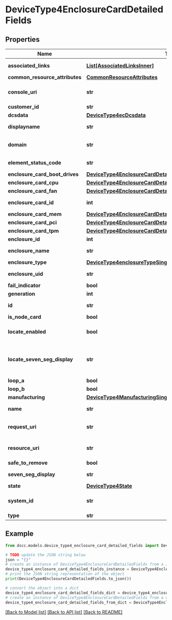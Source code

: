 # DeviceType4EnclosureCardDetailedFields


## Properties

Name | Type | Description | Notes
------------ | ------------- | ------------- | -------------
**associated_links** | [**List[AssociatedLinksInner]**](AssociatedLinksInner.md) | Associated Links Details | [optional] 
**common_resource_attributes** | [**CommonResourceAttributes**](CommonResourceAttributes.md) |  | [optional] 
**console_uri** | **str** | consoleUri for detailed storage object | [optional] 
**customer_id** | **str** | customerId | [optional] 
**dcsdata** | [**DeviceType4ecDcsdata**](DeviceType4ecDcsdata.md) |  | [optional] 
**displayname** | **str** | Enclosure Display name | [optional] 
**domain** | **str** | Domain that the resource belongs to | [optional] 
**element_status_code** | **str** | Enclosure status code | [optional] 
**enclosure_card_boot_drives** | [**DeviceType4EnclosureCardDetailedFieldsEnclosureCardBootDrives**](DeviceType4EnclosureCardDetailedFieldsEnclosureCardBootDrives.md) |  | [optional] 
**enclosure_card_cpu** | [**DeviceType4EnclosureCardDetailedFieldsEnclosureCardCpu**](DeviceType4EnclosureCardDetailedFieldsEnclosureCardCpu.md) |  | [optional] 
**enclosure_card_fan** | [**DeviceType4EnclosureCardDetailedFieldsEnclosureCardFan**](DeviceType4EnclosureCardDetailedFieldsEnclosureCardFan.md) |  | [optional] 
**enclosure_card_id** | **int** | ID of enclosure card. | [optional] 
**enclosure_card_mem** | [**DeviceType4EnclosureCardDetailedFieldsEnclosureCardMem**](DeviceType4EnclosureCardDetailedFieldsEnclosureCardMem.md) |  | [optional] 
**enclosure_card_pci** | [**DeviceType4EnclosureCardDetailedFieldsEnclosureCardPci**](DeviceType4EnclosureCardDetailedFieldsEnclosureCardPci.md) |  | [optional] 
**enclosure_card_tpm** | [**DeviceType4EnclosureCardDetailedFieldsEnclosureCardTpm**](DeviceType4EnclosureCardDetailedFieldsEnclosureCardTpm.md) |  | [optional] 
**enclosure_id** | **int** |  | [optional] 
**enclosure_name** | **str** | Name of the enclosure. | [optional] 
**enclosure_type** | [**DeviceType4enclosureTypeSingle**](DeviceType4enclosureTypeSingle.md) |  | [optional] 
**enclosure_uid** | **str** | Parent UID of the resource. | [optional] 
**fail_indicator** | **bool** |  | [optional] 
**generation** | **int** | generation | [optional] 
**id** | **str** | Unique Identifier of the resource. | [optional] 
**is_node_card** | **bool** |  | [optional] 
**locate_enabled** | **bool** | Indicates if the locate beacon is enabled or not | [optional] 
**locate_seven_seg_display** | **str** | Seven segment display on enclosure card when locate is on | [optional] 
**loop_a** | **bool** |  | [optional] 
**loop_b** | **bool** |  | [optional] 
**manufacturing** | [**DeviceType4ManufacturingSingle**](DeviceType4ManufacturingSingle.md) |  | [optional] 
**name** | **str** | Name of the resource. | [optional] 
**request_uri** | **str** | resourceUri for detailed enclosure object | [optional] 
**resource_uri** | **str** | resourceUri for detailed enclosure object | [optional] 
**safe_to_remove** | **bool** |  | [optional] 
**seven_seg_display** | **str** | Seven segment display | [optional] 
**state** | [**DeviceType4State**](DeviceType4State.md) |  | [optional] 
**system_id** | **str** | SystemUid/Serial Number  of the array. | [optional] 
**type** | **str** | type | [optional] 

## Example

```python
from dscc.models.device_type4_enclosure_card_detailed_fields import DeviceType4EnclosureCardDetailedFields

# TODO update the JSON string below
json = "{}"
# create an instance of DeviceType4EnclosureCardDetailedFields from a JSON string
device_type4_enclosure_card_detailed_fields_instance = DeviceType4EnclosureCardDetailedFields.from_json(json)
# print the JSON string representation of the object
print(DeviceType4EnclosureCardDetailedFields.to_json())

# convert the object into a dict
device_type4_enclosure_card_detailed_fields_dict = device_type4_enclosure_card_detailed_fields_instance.to_dict()
# create an instance of DeviceType4EnclosureCardDetailedFields from a dict
device_type4_enclosure_card_detailed_fields_from_dict = DeviceType4EnclosureCardDetailedFields.from_dict(device_type4_enclosure_card_detailed_fields_dict)
```
[[Back to Model list]](../README.md#documentation-for-models) [[Back to API list]](../README.md#documentation-for-api-endpoints) [[Back to README]](../README.md)


